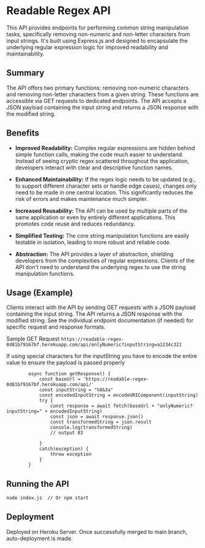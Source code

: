 # Readable Regex API

This API provides endpoints for performing common string manipulation tasks, specifically removing non-numeric and non-letter characters from input strings. It's built using Express.js and designed to encapsulate the underlying regular expression logic for improved readability and maintainability.

## Summary

The API offers two primary functions: removing non-numeric characters and removing non-letter characters from a given string. These functions are accessible via GET requests to dedicated endpoints. The API accepts a JSON payload containing the input string and returns a JSON response with the modified string.

## Benefits

*   **Improved Readability:** Complex regular expressions are hidden behind simple function calls, making the code much easier to understand. Instead of seeing cryptic regex scattered throughout the application, developers interact with clear and descriptive function names.

*   **Enhanced Maintainability:** If the regex logic needs to be updated (e.g., to support different character sets or handle edge cases), changes only need to be made in one central location. This significantly reduces the risk of errors and makes maintenance much simpler.

*   **Increased Reusability:** The API can be used by multiple parts of the same application or even by entirely different applications. This promotes code reuse and reduces redundancy.

*   **Simplified Testing:** The core string manipulation functions are easily testable in isolation, leading to more robust and reliable code.

*   **Abstraction:** The API provides a layer of abstraction, shielding developers from the complexities of regular expressions. Clients of the API don't need to understand the underlying regex to use the string manipulation functions.

## Usage (Example)

Clients interact with the API by sending GET requests with a JSON payload containing the input string. The API returns a JSON response with the modified string. See the individual endpoint documentation (if needed) for specific request and response formats.

Sample GET Request 
`https://readable-regex-8d81b79167bf.herokuapp.com/api/onlyNumeric?inputString=a1234c321`

If using special characters for the inputString you have to encode the entire value to ensure the payload is passed properly

```
        async function getResponse() {
            const baseUrl = 'https://readable-regex-8d81b79167bf.herokuapp.com/api/'
            const inputString = "%8&3a"
            const encodedInputString = encodeURIComponent(inputString)
            try {
                const response = await fetch(baseUrl + "onlyNumeric?inputString=" + encodedInputString)
                const json = await response.json()
                const transformedString = json.result
                console.log(transformedString)
                // output 83
                
            }
            catch(exception) {
                throw exception
            }
        }
```


## Running the API

```bash
node index.js  // Or npm start
```

## Deployment

Deployed on Heroku Server. Once successfully merged to main branch, auto-deployment is made. 
